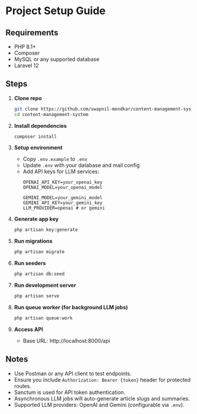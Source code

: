 # Project Setup Guide

## Requirements
- PHP 8.1+
- Composer
- MySQL or any supported database
- Laravel 12

## Steps

1. **Clone repo**
   ```bash
   git clone https://github.com/swapnil-mondkar/content-management-system.git
   cd content-management-system
   ```

2. **Install dependencies**
   ```bash
   composer install
   ```

3. **Setup environment**
    - Copy `.env.example` to `.env`
    - Update `.env` with your database and mail config
    - Add API keys for LLM services:
      ```env
      OPENAI_API_KEY=your_openai_key
      OPENAI_MODEL=your_openai_model

      GEMINI_MODEL=your_gemini_model
      GEMINI_API_KEY=your_gemini_key
      LLM_PROVIDER=openai # or gemini
      ```

4. **Generate app key**
   ```bash
   php artisan key:generate
   ```

5. **Run migrations**
   ```bash
   php artisan migrate
   ```

6. **Run seeders**
   ```bash
   php artisan db:seed
   ```

7. **Run development server**
   ```bash
   php artisan serve
   ```

8. **Run queue worker (for background LLM jobs)**
   ```bash
   php artisan queue:work
   ```

9. **Access API**
    - Base URL: http://localhost:8000/api

## Notes
- Use Postman or any API client to test endpoints.
- Ensure you include `Authorization: Bearer {token}` header for protected routes.
- Sanctum is used for API token authentication.
- Asynchronous LLM jobs will auto-generate article slugs and summaries.
- Supported LLM providers: OpenAI and Gemini (configurable via `.env`).
